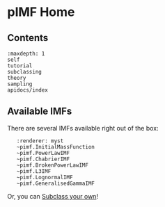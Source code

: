 # pIMF Home

## Contents
```{toctree}
:maxdepth: 1
self
tutorial
subclassing
theory
sampling
apidocs/index
```

## Available IMFs
There are several IMFs available right out of the box:
```{autodoc2-summary}
   :renderer: myst
   ~pimf.InitialMassFunction
   ~pimf.PowerLawIMF
   ~pimf.ChabrierIMF
   ~pimf.BrokenPowerLawIMF
   ~pimf.L3IMF
   ~pimf.LognormalIMF
   ~pimf.GeneralisedGammaIMF
```
Or, you can [Subclass your own](./subclassing.ipynb)!
<!-- 
.. pIMF documentation master file, created by
   sphinx-quickstart on Sat Jul  5 15:16:33 2025.
   You can adapt this file completely to your liking, but it should at least
   contain the root `toctree` directive.

pIMF documentation
==================

Add your content using ``reStructuredText`` syntax. See the
`reStructuredText <https://www.sphinx-doc.org/en/master/usage/restructuredtext/index.html>`_
documentation for details.

Contents
--------
.. toctree::
   self
   api

.. automodule:: pimf -->